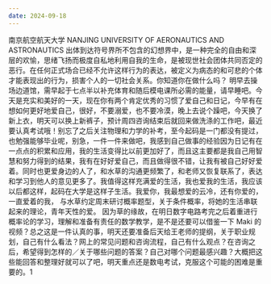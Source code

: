 ```yaml
---
date: 2024-09-18
---
```


南京航空航天大学
NANJING UNIVERSITY OF AERONAUTICS AND ASTRONAUTICS
出体到达符号界所不包含的幻想界中，是一种完全的自由和深层的欢愉，思绪飞扬而极度自私地利用自我的生命，是被现世社会团体共同否定的恶行。在任何正式场合已经不允许这样行为的表达，被定义为病态的和可悲的个体才能表现出的行为，损害个人的一切社会关系。你知道你在做什么吗？
明早去操场边道馆，需早起于七点半以补充体育和随后模电课所必需的能量，请早睡吧。今天是充实和美好的一天，现在你有两个肯定优秀的习惯了爱自己和日记，今早有在想如何更好地爱自己，很好，不要溺爱，也不要冷漠，晚上去说个躁吧，今天换了新上衣，明天可以换上新裤子，预计周四咨询结束后就回来做洗涤的工作吧，最近要认真考试哦！别忘了之后关注物理和力学的补考，至今起码是一门都没有提过，也勉强能够毕业呢，别急，一件一件来做吧，我感到自己做事的经验因为日记有在一点点的积累和应用，我的生活变得比以前更加好了，而且这主要都是我自己用智慧和努力得到的结果，我有在好好爱自己，而且做得很不错，让我有被自己好好爱着。同时也更爱身边的人了，和水草的沟通更频繁了，和老师又恢复联系了，表达和学习到他人的意见更多了。我值得这样充满爱的生活，我也爱我的生活，我应该以后都这样，起码在大学是这样子生活。我爱你，我最想爱的云冷，还有你爱的，一直爱着的我，
与水草约定周末研讨概率题型，关于条件概率，将她的生活串联起来的理论，青年天性的爱。
因为草的缘故，在明日数字电路考完之后着重进行概率论的学习，理解和准备有责任的数学教学，是不是还要可以借鉴一下 Maki 的视频？总之这是一件认真的事，明天还要准备后天给王老师的提纲，关于职业规划，自己有什么看法？网上的常见问题和咨询流程，自己有什么观点？在咨询之后，希望得到怎样的／关于哪些问题的答案？自己对哪个问题最感兴趣？大概把这些能回答和整理好就可以了吧，明天重点还是数电考试，克服这个可能的困难是重要的。1
